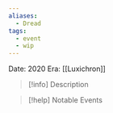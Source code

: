 ```yaml
---
aliases:
  - Dread
tags:
  - event
  - wip
---
```

Date: 2020
Era: [[Luxichron]]

>[!info] Description

>[!help] Notable Events